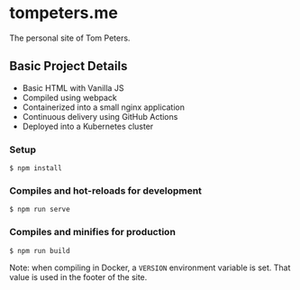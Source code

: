 # tompeters.me

The personal site of Tom Peters.

## Basic Project Details

* Basic HTML with Vanilla JS
* Compiled using webpack
* Containerized into a small nginx application
* Continuous delivery using GitHub Actions
* Deployed into a Kubernetes cluster

### Setup

```
$ npm install
```

### Compiles and hot-reloads for development

```
$ npm run serve
```

### Compiles and minifies for production

```
$ npm run build
```

Note: when compiling in Docker, a `VERSION` environment variable is set. That value is used in the footer of the site.
